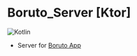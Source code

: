 # Boruto_Server [Ktor]
![Kotlin](https://img.shields.io/badge/kotlin-%237F52FF.svg?style=for-the-badge&logo=kotlin&logoColor=white)

- Server for [Boruto App](https://github.com/Vuoncog/BorutoApp)
